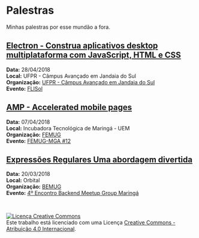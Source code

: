 # Palestras
Minhas palestras por esse mundão a fora.

[Electron - Construa aplicativos desktop multiplataforma com JavaScript, HTML e CSS](https://docs.google.com/presentation/d/16fBGVzqy7EtUTE7G8bFyp7h54yvIhQwiW_bh4TEb68k/edit?usp=sharing)
----
**Data:**  28/04/2018  
**Local:** UFPR - Câmpus Avançado em Jandaia do Sul  
**Organização:** [UFPR - Câmpus Avançado em Jandaia do Sul](http://www.jandaiadosul.ufpr.br/)  
**Evento:** [FLISol](http://www.flisoljs.info/)  

[AMP - Accelerated mobile pages](https://docs.google.com/presentation/d/10N5rdemoXsjKjcJ_7BiTyFkNCSzWPSUX3vDW9ulY-BA/edit?usp=sharing)
----
**Data:**  07/04/2018  
**Local:** Incubadora Tecnológica de Maringá - UEM  
**Organização:** [FEMUG](https://github.com/femugmga)  
**Evento:** [FEMUG-MGA #12](https://www.meetup.com/pt-BR/femugmga/events/249121506/)  

[Expressões Regulares Uma abordagem divertida](https://docs.google.com/presentation/d/11ncOrDuzaaAGOny-7qdbm-MzodFwsZa70ap0TPIMd9M/edit?usp=sharing)
----
**Data:**  20/03/2018  
**Local:** Orbital  
**Organização:** [BEMUG](https://github.com/bemugmga)  
**Evento:** [4º Encontro Backend Meetup Group Maringá](https://www.meetup.com/pt-BR/developerparana/events/248627058/)  

<br>

<a rel="license" href="http://creativecommons.org/licenses/by/4.0/"><img alt="Licença Creative Commons" style="border-width:0" src="https://i.creativecommons.org/l/by/4.0/88x31.png" /></a><br />Este trabalho está licenciado com uma Licença <a rel="license" href="http://creativecommons.org/licenses/by/4.0/">Creative Commons - Atribuição  4.0 Internacional</a>.
